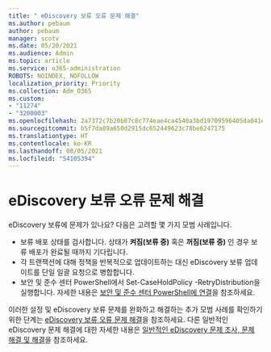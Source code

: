 ```yaml
---
title: " eDiscovery 보류 오류 문제 해결"
ms.author: pebaum
author: pebaum
manager: scotv
ms.date: 05/20/2021
ms.audience: Admin
ms.topic: article
ms.service: o365-administration
ROBOTS: NOINDEX, NOFOLLOW
localization_priority: Priority
ms.collection: Adm_O365
ms.custom:
- "11274"
- "3200003"
ms.openlocfilehash: 2a7372c7b20b87c8c774eae4ca4540a3bd19709596405da041eeaa24db310fa7
ms.sourcegitcommit: b5f7da89a650d2915dc652449623c78be6247175
ms.translationtype: HT
ms.contentlocale: ko-KR
ms.lasthandoff: 08/05/2021
ms.locfileid: "54105394"
---
```

# <a name="troubleshooting-ediscovery-holds-errors"></a> eDiscovery 보류 오류 문제 해결

eDiscovery 보류에 문제가 있나요? 다음은 고려할 몇 가지 모범 사례입니다.

- 보류 배포 상태를 검사합니다.  상태가 **켜짐(보류 중)** 혹은 **꺼짐(보류 중)** 인 경우 보류 배포가 완료될 때까지 기다립니다.
- 각 트랜잭션에 대해 정책을 반복적으로 업데이트하는 대신 eDiscovery 보류 업데이트를 단일 일괄 요청으로 병합합니다.
- 보안 및 준수 센터 PowerShell에서 Set-CaseHoldPolicy <policyname> -RetryDistribution을 실행합니다. 자세한 내용은 [보안 및 준수 센터 PowerShell에 연결](/powershell/exchange/connect-to-scc-powershell)을 참조하세요.

이러한 설정 및 eDiscovery 보류 문제를 완화하고 해결하는 추가 모범 사례를 확인하기 위한 단계는 [eDiscovery 보류 오류 문제 해결](/microsoft-365/compliance/hold-distribution-errors)을 참조하세요.
다른 일반적인 eDiscovery 문제 해결에 대한 자세한 내용은 [일반적인 eDiscovery 문제 조사, 문제 해결 및 해결](/microsoft-365/compliance/ediscovery-troubleshooting-common-issues)을 참조하세요.
